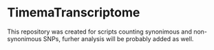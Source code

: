# TimemaTranscriptome
This repository was created for scripts counting synonimous and non-synonimous SNPs, furher analysis will be probably added as well.
